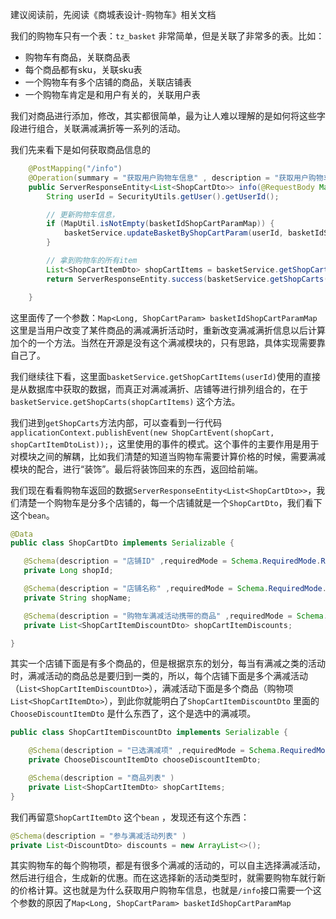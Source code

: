建议阅读前，先阅读《商城表设计-购物车》相关文档

我们的购物车只有一个表：`tz_basket` 非常简单，但是关联了非常多的表。比如：

- 购物车有商品，关联商品表
- 每个商品都有sku，关联sku表
- 一个购物车有多个店铺的商品，关联店铺表
- 一个购物车肯定是和用户有关的，关联用户表



我们对商品进行添加，修改，其实都很简单，最为让人难以理解的是如何将这些字段进行组合，关联满减满折等一系列的活动。

我们先来看下是如何获取商品信息的

```java
    @PostMapping("/info")
    @Operation(summary = "获取用户购物车信息" , description = "获取用户购物车信息，参数为用户选中的活动项数组,以购物车id为key")
    public ServerResponseEntity<List<ShopCartDto>> info(@RequestBody Map<Long, ShopCartParam> basketIdShopCartParamMap) {
        String userId = SecurityUtils.getUser().getUserId();

        // 更新购物车信息，
        if (MapUtil.isNotEmpty(basketIdShopCartParamMap)) {
            basketService.updateBasketByShopCartParam(userId, basketIdShopCartParamMap);
        }

        // 拿到购物车的所有item
        List<ShopCartItemDto> shopCartItems = basketService.getShopCartItems(userId);
        return ServerResponseEntity.success(basketService.getShopCarts(shopCartItems));

    }
```

这里面传了一个参数：`Map<Long, ShopCartParam> basketIdShopCartParamMap` 这里是当用户改变了某件商品的满减满折活动时，重新改变满减满折信息以后计算加个的一个方法。当然在开源是没有这个满减模块的，只有思路，具体实现需要靠自己了。

我们继续往下看，这里面`basketService.getShopCartItems(userId)`使用的直接是从数据库中获取的数据，而真正对满减满折、店铺等进行排列组合的，在于`basketService.getShopCarts(shopCartItems)` 这个方法。



我们进到`getShopCarts`方法内部，可以查看到一行代码`applicationContext.publishEvent(new ShopCartEvent(shopCart, shopCartItemDtoList));`，这里使用的事件的模式。这个事件的主要作用是用于对模块之间的解耦，比如我们清楚的知道当购物车需要计算价格的时候，需要满减模块的配合，进行“装饰”。最后将装饰回来的东西，返回给前端。 



我们现在看看购物车返回的数据`ServerResponseEntity<List<ShopCartDto>>`，我们清楚一个购物车是分多个店铺的，每一个店铺就是一个`ShopCartDto`，我们看下这个`bean`。

```java
@Data
public class ShopCartDto implements Serializable {

   @Schema(description = "店铺ID" ,requiredMode = Schema.RequiredMode.REQUIRED)
   private Long shopId;

   @Schema(description = "店铺名称" ,requiredMode = Schema.RequiredMode.REQUIRED)
   private String shopName;

   @Schema(description = "购物车满减活动携带的商品" ,requiredMode = Schema.RequiredMode.REQUIRED)
   private List<ShopCartItemDiscountDto> shopCartItemDiscounts;

}
```

其实一个店铺下面是有多个商品的，但是根据京东的划分，每当有满减之类的活动时，满减活动的商品总是要归到一类的，所以，每个店铺下面是多个满减活动（`List<ShopCartItemDiscountDto>`），满减活动下面是多个商品（购物项`List<ShopCartItemDto>`），到此你就能明白了`ShopCartItemDiscountDto` 里面的`ChooseDiscountItemDto` 是什么东西了，这个是选中的满减项。

```java
public class ShopCartItemDiscountDto implements Serializable {

    @Schema(description = "已选满减项" ,requiredMode = Schema.RequiredMode.REQUIRED)
    private ChooseDiscountItemDto chooseDiscountItemDto;

    @Schema(description = "商品列表" )
    private List<ShopCartItemDto> shopCartItems;
}
```

我们再留意`ShopCartItemDto` 这个`bean` ，发现还有这个东西：

```java
@Schema(description = "参与满减活动列表" )
private List<DiscountDto> discounts = new ArrayList<>();
```

其实购物车的每个购物项，都是有很多个满减的活动的，可以自主选择满减活动，然后进行组合，生成新的优惠。而在这选择新的活动类型时，就需要购物车就行新的价格计算。这也就是为什么获取用户购物车信息，也就是`/info`接口需要一个这个参数的原因了`Map<Long, ShopCartParam> basketIdShopCartParamMap`
